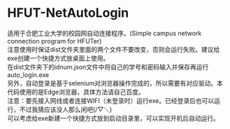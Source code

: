 # HFUT-NetAutoLogin
适用于合肥工业大学的校园网自动连接程序。(Simple campus network connection program for HFUTer)    
注意使用时保证dist文件夹里面的两个文件不要改变，否则会运行失败。建议给exe创建一个快捷方式放桌面上使用。   
在dist文件夹下的idnum.json文件中将自己的学号和密码输入并保存再运行auto_login.exe      
另外，自动登录是基于selenium对浏览器操作完成的，所以需要有对应驱动。本代码使用的是Edge浏览器，具体方法请自己百度。    
注意：要先接入网线或者连接WIFI（未登录时）运行exe。已经登录后也可以运行，不过我猜应该没人那么闲吧(/▽＼)       
可以考虑给exe新建一个快捷方式放到启动目录里，可以实现开机后自动运行。
